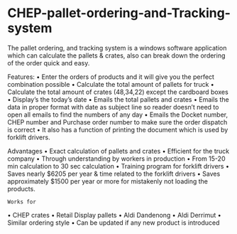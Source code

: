 # CHEP-pallet-ordering-and-Tracking-system

The pallet ordering, and tracking system is a windows software application which can calculate the pallets & crates, also can break down the ordering of the order quick and easy.


Features:
•	Enter the orders of products and it will give you the perfect combination possible
•	Calculate the total amount of pallets for truck
•	Calculate the total amount of crates (48,34,22) except the cardboard boxes
•	Display’s the today’s date
•	Emails the total pallets and crates 
•	Emails the data in proper format with date as subject line so reader doesn’t need to open all emails to find the numbers of any day
•	Emails the Docket number, CHEP number and Purchase order number to make sure the order dispatch is correct 
•	It also has a function of printing the document which is used by forklift drivers.

Advantages
•	Exact calculation of pallets and crates
•	Efficient for the truck company
•	Through understanding by workers in production
•	From 15-20 min calculation to 30 sec calculation
•	Training program for forklift drivers
•	Saves nearly $6205 per year & time related to the forklift drivers 
•	Saves approximately $1500 per year or more for mistakenly not loading the products.

	Works for
•	CHEP crates 
•	Retail Display pallets
•	Aldi Dandenong
•	Aldi Derrimut
•	Similar ordering style
•	Can be updated if any new product is introduced

